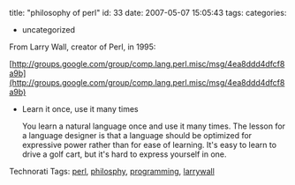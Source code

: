 title: "philosophy of perl"
id: 33
date: 2007-05-07 15:05:43
tags: 
categories: 
- uncategorized

From Larry Wall, creator of Perl, in 1995:

[http://groups.google.com/group/comp.lang.perl.misc/msg/4ea8ddd4dfcf8a9b](http://groups.google.com/group/comp.lang.perl.misc/msg/4ea8ddd4dfcf8a9b)

* Learn it once, use it many times

    You learn a natural language once and use it many times. The lesson
    for a language designer is that a language should be optimized for
    expressive power rather than for ease of learning.  It's easy to
    learn to drive a golf cart, but it's hard to express yourself in
    one.

<!-- technorati tags start -->

Technorati Tags: [perl](http://www.technorati.com/tag/perl), [philosphy](http://www.technorati.com/tag/philosphy), [programming](http://www.technorati.com/tag/programming), [larrywall](http://www.technorati.com/tag/larrywall)
<!-- technorati tags end -->

